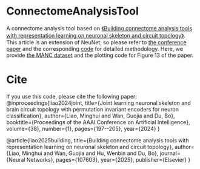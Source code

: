 # ConnectomeAnalysisTool
A connectome analysis tool based on [《Building connectome analysis tools with representation learning on neuronal skeleton and circuit topology》](https://www.sciencedirect.com/science/article/pii/S0893608025004836). This article is an extension of NeuNet, so please refer to [the conference paper](https://ojs.aaai.org/index.php/AAAI/article/view/27771) and the corresponding [code](https://github.com/WHUminghui/NeuNet) for detailed methodology. Here, we provide [the MANC dataset](https://drive.google.com/drive/folders/1adpq49VKfUyH7SXh-G5DznlIXsGVj1Eu?usp=drive_link) and the plotting code for Figure 13 of the paper.

# Cite
If you use this code, please cite the following paper:
@inproceedings{liao2024joint,
  title={Joint learning neuronal skeleton and brain circuit topology with permutation invariant encoders for neuron classification},
  author={Liao, Minghui and Wan, Guojia and Du, Bo},
  booktitle={Proceedings of the AAAI Conference on Artificial Intelligence},
  volume={38},
  number={1},
  pages={197--205},
  year={2024}
}

@article{liao2025building,
  title={Building connectome analysis tools with representation learning on neuronal skeleton and circuit topology},
  author={Liao, Minghui and Wan, Guojia and Hu, Wenbin and Du, Bo},
  journal={Neural Networks},
  pages={107603},
  year={2025},
  publisher={Elsevier}
}

